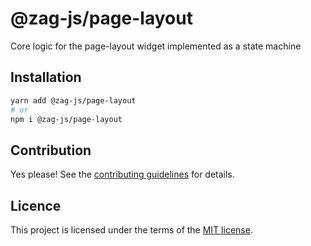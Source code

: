 # @zag-js/page-layout

Core logic for the page-layout widget implemented as a state machine

## Installation

```sh
yarn add @zag-js/page-layout
# or
npm i @zag-js/page-layout
```

## Contribution

Yes please! See the [contributing guidelines](https://github.com/chakra-ui/zag/blob/main/CONTRIBUTING.md) for details.

## Licence

This project is licensed under the terms of the [MIT license](https://github.com/chakra-ui/zag/blob/main/LICENSE).
